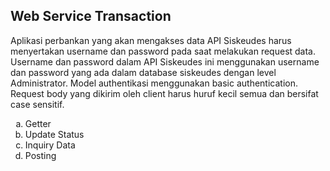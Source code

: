 ## Web Service Transaction
Aplikasi perbankan yang akan mengakses data API Siskeudes harus menyertakan username dan password pada saat melakukan request data. Username dan password dalam API Siskeudes ini menggunakan username dan password yang ada dalam database siskeudes dengan level Administrator. Model authentikasi menggunakan basic authentication. Request body yang dikirim oleh client harus huruf kecil semua dan bersifat case sensitif. 
<ol type='a'>
<li>Getter</li>
<li>Update Status</li>
<li>Inquiry Data</li>
<li>Posting</li>
</ol>